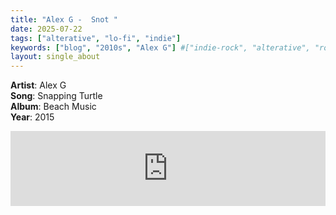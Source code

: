 ```yaml
---
title: "Alex G -  Snot "
date: 2025-07-22
tags: ["alterative", "lo-fi", "indie"] 
keywords: ["blog", "2010s", "Alex G"] #["indie-rock", "alterative", "rock", "lo-fi", "new", "60s", "70s", "80s", "90s", "2000s", "2010s", "2020s"]
layout: single_about
---
```


**Artist**: Alex G \
**Song**: Snapping Turtle \
**Album**: Beach Music \
**Year**: 2015

<iframe style="border: 0; width: 100%; height: 120px;" src="https://bandcamp.com/EmbeddedPlayer/album=2174382286/size=large/bgcol=ffffff/linkcol=0687f5/tracklist=false/artwork=small/track=2600259714/transparent=true/" seamless><a href="https://sandy.bandcamp.com/album/beach-music">Beach Music by Alex G</a></iframe>